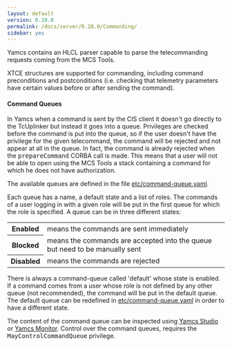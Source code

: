```yaml
---
layout: default
version: 0.28.0
permalink: /docs/server/0.28.0/Commanding/
sidebar: yes
---
```


Yamcs contains an HLCL parser capable to parse the telecommanding requests coming from the MCS Tools. 

XTCE structures are supported for commanding, including command preconditions and postconditions (i.e. checking that telemetry parameters have certain values before or after sending the command). 


#### Command Queues
In Yamcs when a command is sent by the CIS client it doesn't go directly to the TcUplinker but instead it goes into a queue. Privileges are checked before the command is put into the queue, so if the user doesn't have the privilege for the given telecommand, the command will be rejected and not appear at all in the queue. In fact, the command is already rejected when the <tt>prepareCommand</tt> CORBA call is made. This means that a user will not be able to open using the MCS Tools a stack containing a command for which he does not have authorization.

The available queues are defined in the file [etc/command-queue.yaml](/docs/server/command-queue.yaml/).

Each queue has a name, a default state and a list of roles. The commands of a user logging in with a given role will be put in the first queue for which the role is specified. A queue can be in three different states:

<table class="inline">
    <tr>
        <th>Enabled</th>
        <td>means the commands are sent immediately</td>
    </tr>
    <tr>
        <th>Blocked</th>
        <td>means the commands are accepted into the queue but need to be manually sent</td>
    </tr>
    <tr>
        <th>Disabled</th>
        <td>means the commands are rejected</td>
    </tr>
</table>

There is always a command-queue called 'default' whose state is enabled. If a command comes from a user whose role is not defined by any other queue (not recommended), the command will be put in the default queue. The default queue can be redefined in [etc/command-queue.yaml](/docs/server/command-queue.yaml/) in order to have a different state.

The content of the command queue can be inspected using [Yamcs Studio](/docs/studio/) or [Yamcs Monitor](/docs/tools/Yamcs_Monitor). Control over the command queues, requires the <tt>MayControlCommandQueue</tt> privilege.
